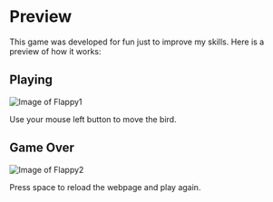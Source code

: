 # Preview
This game was developed for fun just to improve my skills. Here is a preview of how it works:

## Playing
![Image of Flappy1](https://i.imgur.com/FmFujn4.png)

Use your mouse left button to move the bird.

## Game Over
![Image of Flappy2](https://i.imgur.com/nYtpgBj.png)

Press space to reload the webpage and play again.
